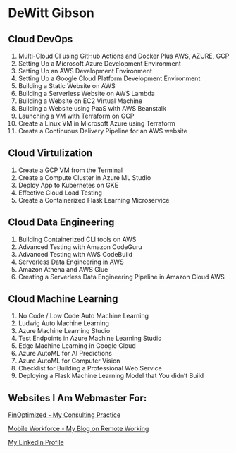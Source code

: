 # DeWitt Gibson

## Cloud DevOps

1.	Multi-Cloud CI using GitHub Actions and Docker Plus AWS, AZURE, GCP
2.	Setting Up a Microsoft Azure Development Environment 
3.	Setting Up an AWS Development Environment
4.	Setting Up a Google Cloud Platform Development Environment 
5.	Building a Static Website on AWS 
6.	Building a Serverless Website on AWS Lambda
7.	Building a Website on EC2 Virtual Machine
8.	Building a Website using PaaS with AWS Beanstalk 
9.	Launching a VM with Terraform on GCP 
10.	Create a Linux VM in Microsoft Azure using Terraform
11.	Create a Continuous Delivery Pipeline for an AWS website 

## Cloud Virtulization 

1.	Create a GCP VM from the Terminal
2.	Create a Compute Cluster in Azure ML Studio
3.	Deploy App to Kubernetes on GKE 
4.	Effective Cloud Load Testing 
5.	Create a Containerized Flask Learning Microservice 

## Cloud Data Engineering 

1.	Building Containerized CLI tools on AWS 
2.	Advanced Testing with Amazon CodeGuru 
3.	Advanced Testing with AWS CodeBuild 
4.	Serverless Data Engineering in AWS
5.	Amazon Athena and AWS Glue
6.	Creating a Serverless Data Engineering Pipeline in Amazon Cloud AWS

## Cloud Machine Learning 

1.	No Code / Low Code Auto Machine Learning
2.	Ludwig Auto Machine Learning
3.	Azure Machine Learning Studio
4.	Test Endpoints in Azure Machine Learning Studio
5.	Edge Machine Learning in Google Cloud
6.	Azure AutoML for AI Predictions 
7.	Azure AutoML for Computer Vision 
8.	Checklist for Building a Professional Web Service 
9.	Deploying a Flask Machine Learning Model that You didn’t Build 

## Websites I Am Webmaster For:

[FinOptimized - My Consulting Practice](https://www.finoptimized.com)

[Mobile Workforce - My Blog on Remote Working](https://mobileworkforce.io)

[My LinkedIn Profile](https://www.linkedin.com/in/dewitt-gibson/)
